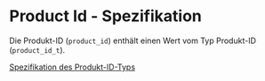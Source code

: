 # Product Id - Spezifikation

Die Produkt-ID (`product_id`) enthält einen Wert vom Typ Produkt-ID (`product_id_t`).

[Spezifikation des Produkt-ID-Typs](types/product_id-spec.de.md)
